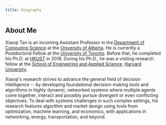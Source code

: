 ```yaml
---
title: Biography
---
```


## About Me

Xiaoqi Tan is an incoming Assistant Professor in the [Department of Computing Science](https://www.ualberta.ca/computing-science/index.html) at the [University of Alberta](https://www.ualberta.ca/index.html). He is currently a Postdoctoral Fellow at the [University of Toronto](https://www.utoronto.ca/). Before that, he completed his Ph.D. at [HKUST](https://hkust.edu.hk/) in 2018. During his Ph.D., he was a visiting research fellow at the [School of Engineering and Applied Science](https://www.seas.harvard.edu/), [Harvard University](https://harvard.edu).

Xiaoqi's research strives to advance the general field of decision intelligence -- by developing foundational decision-making tools and algorithms in highly dynamic, networked systems where multiple agents come together, interact and possibly pursue divergent or even conflicting objectives.  To deal with systems challenges in such complex settings, his research features algorithm and market design using tools from optimization, machine learning, and economics, with applications in networking, energy, transportation, and beyond.